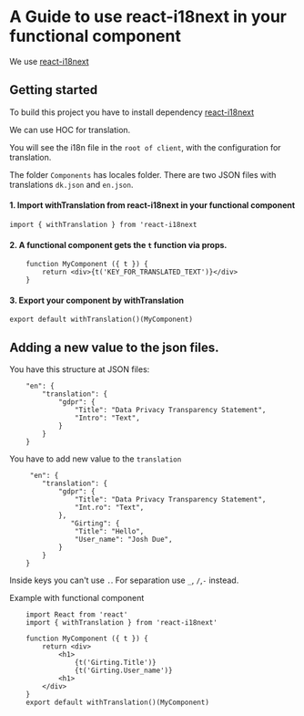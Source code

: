 # A Guide to use react-i18next in your functional component

We use [react-i18next](https://react.i18next.com/)

## Getting started

 To build this project you have to install dependency [react-i18next](https://react.i18next.com/getting-started)

We can use HOC for translation.

You will see the i18n file in the `root of client`, with the configuration for translation.

The folder `Components` has locales folder. There are two JSON files with translations `dk.json` and `en.json`. 

#### 1. Import withTranslation from react-i18next in your functional component
`import { withTranslation } from 'react-i18next`

#### 2. A functional component gets the `t` function via props.
        
        function MyComponent ({ t }) {
            return <div>{t('KEY_FOR_TRANSLATED_TEXT')}</div>
        }
#### 3. Export your component by withTranslation
    export default withTranslation()(MyComponent)

## Adding a new value to the json files.

You have this structure at JSON files: 

        "en": {
            "translation": {
                "gdpr": {
                    "Title": "Data Privacy Transparency Statement",
                    "Intro": "Text",
                }
            }
        }

You have to add new value to the `translation`

         "en": {
            "translation": {
                "gdpr": {
                    "Title": "Data Privacy Transparency Statement",
                    "Int.ro": "Text",
                },
                   "Girting": {
                    "Title": "Hello",
                    "User_name": "Josh Due",
                }
            }
        }

Inside keys you can't use `.`. For separation use `_`, `/`,`-` instead.


Example with functional component

        import React from 'react'
        import { withTranslation } from 'react-i18next'

        function MyComponent ({ t }) {
            return <div>
                <h1>
                    {t('Girting.Title')}
                    {t('Girting.User_name')}
                <h1>
            </div>
        }
        export default withTranslation()(MyComponent)
<!-- @import "[TOC]" {cmd="toc" depthFrom=1 depthTo=6 orderedList=false} -->
